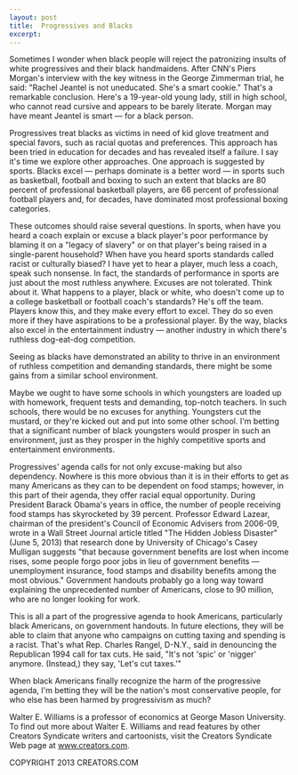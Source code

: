 ```yaml
---
layout: post
title:  Progressives and Blacks
excerpt:
---
```


Sometimes I wonder when black people will reject the patronizing insults of white progressives and their black handmaidens. After CNN's Piers Morgan's interview with the key witness in the George Zimmerman trial, he said: "Rachel Jeantel is not uneducated. She's a smart cookie." That's a remarkable conclusion. Here's a 19-year-old young lady, still in high school, who cannot read cursive and appears to be barely literate. Morgan may have meant Jeantel is smart — for a black person.

Progressives treat blacks as victims in need of kid glove treatment and special favors, such as racial quotas and preferences. This approach has been tried in education for decades and has revealed itself a failure. I say it's time we explore other approaches. One approach is suggested by sports. Blacks excel — perhaps dominate is a better word — in sports such as basketball, football and boxing to such an extent that blacks are 80 percent of professional basketball players, are 66 percent of professional football players and, for decades, have dominated most professional boxing categories.

These outcomes should raise several questions. In sports, when have you heard a coach explain or excuse a black player's poor performance by blaming it on a "legacy of slavery" or on that player's being raised in a single-parent household? When have you heard sports standards called racist or culturally biased? I have yet to hear a player, much less a coach, speak such nonsense. In fact, the standards of performance in sports are just about the most ruthless anywhere. Excuses are not tolerated. Think about it. What happens to a player, black or white, who doesn't come up to a college basketball or football coach's standards? He's off the team. Players know this, and they make every effort to excel. They do so even more if they have aspirations to be a professional player. By the way, blacks also excel in the entertainment industry — another industry in which there's ruthless dog-eat-dog competition.

Seeing as blacks have demonstrated an ability to thrive in an environment of ruthless competition and demanding standards, there might be some gains from a similar school environment.

 Maybe we ought to have some schools in which youngsters are loaded up with homework, frequent tests and demanding, top-notch teachers. In such schools, there would be no excuses for anything. Youngsters cut the mustard, or they're kicked out and put into some other school. I'm betting that a significant number of black youngsters would prosper in such an environment, just as they prosper in the highly competitive sports and entertainment environments.

Progressives' agenda calls for not only excuse-making but also dependency. Nowhere is this more obvious than it is in their efforts to get as many Americans as they can to be dependent on food stamps; however, in this part of their agenda, they offer racial equal opportunity. During President Barack Obama's years in office, the number of people receiving food stamps has skyrocketed by 39 percent. Professor Edward Lazear, chairman of the president's Council of Economic Advisers from 2006-09, wrote in a Wall Street Journal article titled "The Hidden Jobless Disaster" (June 5, 2013) that research done by University of Chicago's Casey Mulligan suggests "that because government benefits are lost when income rises, some people forgo poor jobs in lieu of government benefits —unemployment insurance, food stamps and disability benefits among the most obvious." Government handouts probably go a long way toward explaining the unprecedented number of Americans, close to 90 million, who are no longer looking for work.

This is all a part of the progressive agenda to hook Americans, particularly black Americans, on government handouts. In future elections, they will be able to claim that anyone who campaigns on cutting taxing and spending is a racist. That's what Rep. Charles Rangel, D-N.Y., said in denouncing the Republican 1994 call for tax cuts. He said, "It's not 'spic' or 'nigger' anymore. (Instead,) they say, 'Let's cut taxes.'"

When black Americans finally recognize the harm of the progressive agenda, I'm betting they will be the nation's most conservative people, for who else has been harmed by progressivism as much?

Walter E. Williams is a professor of economics at George Mason University. To find out more about Walter E. Williams and read features by other Creators Syndicate writers and cartoonists, visit the Creators Syndicate Web page at www.creators.com.

COPYRIGHT 2013 CREATORS.COM
